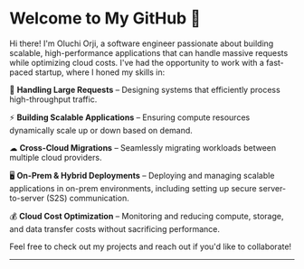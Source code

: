 

# Welcome to My GitHub 👋  

Hi there! I'm Oluchi Orji, a software engineer  passionate about building scalable, high-performance applications that can handle massive requests while optimizing cloud costs. I've had the opportunity to work with a fast-paced startup, where I honed my skills in:  

🚀 **Handling Large Requests** – Designing systems that efficiently process high-throughput traffic.  

⚡ **Building Scalable Applications** – Ensuring compute resources dynamically scale up or down based on demand.  

☁ **Cross-Cloud Migrations** – Seamlessly migrating workloads between multiple cloud providers.  

🖥 **On-Prem & Hybrid Deployments** – Deploying and managing scalable applications in on-prem environments, including setting up secure server-to-server (S2S) communication.  

💰 **Cloud Cost Optimization** – Monitoring and reducing compute, storage, and data transfer costs without sacrificing performance.  

Feel free to check out my projects and reach out if you'd like to collaborate!  



---
